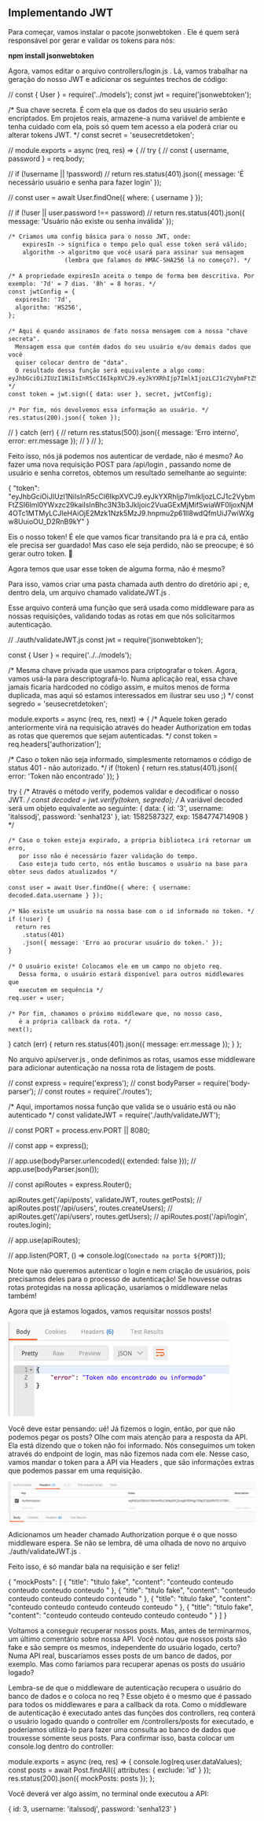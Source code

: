 ## Implementando JWT

Para começar, vamos instalar o pacote jsonwebtoken . Ele é quem será responsável por gerar e validar os tokens para nós:

**npm install jsonwebtoken**

Agora, vamos editar o arquivo controllers/login.js . Lá, vamos trabalhar na geração do nosso JWT e adicionar os seguintes trechos de código:

// const { User } = require('../models');
const jwt = require('jsonwebtoken');

/* Sua chave secreta. É com ela que os dados do seu usuário serão encriptados.
   Em projetos reais, armazene-a numa variável de ambiente e tenha cuidado com ela, pois só quem tem acesso
   a ela poderá criar ou alterar tokens JWT. */
const secret = 'seusecretdetoken';

// module.exports = async (req, res) => {
//   try {
//     const { username, password } = req.body;

//     if (!username || !password)
//       return res.status(401).json({ message: 'É necessário usuário e senha para fazer login' });

//     const user = await User.findOne({ where: { username } });

//     if (!user || user.password !== password)
//       return res.status(401).json({ message: 'Usuário não existe ou senha inválida' });

    /* Criamos uma config básica para o nosso JWT, onde:
        expiresIn -> significa o tempo pelo qual esse token será válido;
        algorithm -> algoritmo que você usará para assinar sua mensagem
                    (lembra que falamos do HMAC-SHA256 lá no começo?). */

    /* A propriedade expiresIn aceita o tempo de forma bem descritiva. Por exemplo: '7d' = 7 dias. '8h' = 8 horas. */
    const jwtConfig = {
      expiresIn: '7d',
      algorithm: 'HS256',
    };

    /* Aqui é quando assinamos de fato nossa mensagem com a nossa "chave secreta".
      Mensagem essa que contém dados do seu usuário e/ou demais dados que você
      quiser colocar dentro de "data".
      O resultado dessa função será equivalente a algo como: eyJhbGciOiJIUzI1NiIsInR5cCI6IkpXVCJ9.eyJkYXRhIjp7ImlkIjozLCJ1c2VybmFtZSI6Iml0YWxzc29kaiIsInBhc3N3b3JkIjoic2VuaGExMjMifSwiaWF0IjoxNjM4OTc1MTMyLCJleHAiOjE2Mzk1Nzk5MzJ9.hnpmu2p61Il8wdQfmUiJ7wiWXgw8UuioOU_D2RnB9kY */
    const token = jwt.sign({ data: user }, secret, jwtConfig);

    /* Por fim, nós devolvemos essa informação ao usuário. */
    res.status(200).json({ token });

//   } catch (err) {
//     return res.status(500).json({ message: 'Erro interno', error: err.message });
//   }
// };

Feito isso, nós já podemos nos autenticar de verdade, não é mesmo? Ao fazer uma nova requisição POST para /api/login , passando nome de usuário e senha corretos, obtemos um resultado semelhante ao seguinte:

{
  "token": "eyJhbGciOiJIUzI1NiIsInR5cCI6IkpXVCJ9.eyJkYXRhIjp7ImlkIjozLCJ1c2VybmFtZSI6Iml0YWxzc29kaiIsInBhc3N3b3JkIjoic2VuaGExMjMifSwiaWF0IjoxNjM4OTc1MTMyLCJleHAiOjE2Mzk1Nzk5MzJ9.hnpmu2p61Il8wdQfmUiJ7wiWXgw8UuioOU_D2RnB9kY"
}

Eis o nosso token! É ele que vamos ficar transitando pra lá e pra cá, então ele precisa ser guardado! Mas caso ele seja perdido, não se preocupe; é só gerar outro token. 🙂

Agora temos que usar esse token de alguma forma, não é mesmo? 

Para isso, vamos criar uma pasta chamada auth dentro do diretório api ; e, dentro dela, um arquivo chamado validateJWT.js .

Esse arquivo conterá uma função que será usada como middleware para as nossas requisições, validando todas as rotas em que nós solicitarmos autenticação.

// ./auth/validateJWT.js
const jwt = require('jsonwebtoken');

const { User } = require('../../models');

/* Mesma chave privada que usamos para criptografar o token.
   Agora, vamos usá-la para descriptografá-lo.
   Numa aplicação real, essa chave jamais ficaria hardcoded no código assim,
   e muitos menos de forma duplicada, mas aqui só estamos interessados em
   ilustrar seu uso ;) */
const segredo = 'seusecretdetoken';

module.exports = async (req, res, next) => {
  /* Aquele token gerado anteriormente virá na requisição através do
     header Authorization em todas as rotas que queremos que
     sejam autenticadas. */
  const token = req.headers['authorization'];

  /* Caso o token não seja informado, simplesmente retornamos
     o código de status 401 - não autorizado. */
  if (!token) {
    return res.status(401).json({ error: 'Token não encontrado' });
  }

  try {
    /* Através o método verify, podemos validar e decodificar o nosso JWT. */
    const decoded = jwt.verify(token, segredo);
    /*
      A variável decoded será um objeto equivalente ao seguinte:
      {
        data: {
          id: '3',
          username: 'italssodj',
          password: 'senha123'
        },
        iat: 1582587327,
        exp: 1584774714908
      }
    */

    /* Caso o token esteja expirado, a própria biblioteca irá retornar um erro,
       por isso não é necessário fazer validação do tempo.
       Caso esteja tudo certo, nós então buscamos o usuário na base para obter seus dados atualizados */

    const user = await User.findOne({ where: { username: decoded.data.username } });

    /* Não existe um usuário na nossa base com o id informado no token. */
    if (!user) {
      return res
        .status(401)
        .json({ message: 'Erro ao procurar usuário do token.' });
    }

    /* O usuário existe! Colocamos ele em um campo no objeto req.
       Dessa forma, o usuário estará disponível para outros middlewares que
       executem em sequência */
    req.user = user;

    /* Por fim, chamamos o próximo middleware que, no nosso caso,
       é a própria callback da rota. */
    next();
  } catch (err) {
    return res.status(401).json({ message: err.message });
  }
};

No arquivo api/server.js , onde definimos as rotas, usamos esse middleware para adicionar autenticação na nossa rota de listagem de posts.


// const express = require('express');
// const bodyParser = require('body-parser');
// const routes = require('./routes');

/* Aqui, importamos nossa função que valida se o usuário está ou não autenticado */
const validateJWT = require('./auth/validateJWT');

// const PORT = process.env.PORT || 8080;

// const app = express();

// app.use(bodyParser.urlencoded({ extended: false }));
// app.use(bodyParser.json());

// const apiRoutes = express.Router();

apiRoutes.get('/api/posts', validateJWT, routes.getPosts);
// apiRoutes.post('/api/users', routes.createUsers);
// apiRoutes.get('/api/users', routes.getUsers);
// apiRoutes.post('/api/login', routes.login);

// app.use(apiRoutes);

// app.listen(PORT, () => console.log(`Conectado na porta ${PORT}`));

Note que não queremos autenticar o login e nem criação de usuários, pois precisamos deles para o processo de autenticação! Se houvesse outras rotas protegidas na nossa aplicação, usaríamos o middleware nelas também!

Agora que já estamos logados, vamos requisitar nossos posts!

<img src='postResDemoUnauthenticated.png'/>

Você deve estar pensando: ué! Já fizemos o login, então, por que não podemos pegar os posts? Olhe com mais atenção para a resposta da API. Ela está dizendo que o token não foi informado. Nós conseguimos um token através do endpoint de login, mas não fizemos nada com ele. Nesse caso, vamos mandar o token para a API via Headers , que são informações extras que podemos passar em uma requisição.

<img src="postHeaders.png"/>

Adicionamos um header chamado Authorization porque é o que nosso middleware espera. Se não se lembra, dê uma olhada de novo no arquivo ./auth/validateJWT.js .

Feito isso, é só mandar bala na requisição e ser feliz!

{
  "mockPosts": [
    {
      "title": "titulo fake",
      "content": "conteudo conteudo conteudo conteudo conteudo "
    },
    {
      "title": "titulo fake",
      "content": "conteudo conteudo conteudo conteudo conteudo "
    },
    {
      "title": "titulo fake",
      "content": "conteudo conteudo conteudo conteudo conteudo "
    },
    {
      "title": "titulo fake",
      "content": "conteudo conteudo conteudo conteudo conteudo "
    }
  ]
}

Voltamos a conseguir recuperar nossos posts. Mas, antes de terminarmos, um último comentário sobre nossa API. Você notou que nossos posts são fake e são sempre os mesmos, independente do usuário logado, certo? Numa API real, buscaríamos esses posts de um banco de dados, por exemplo. Mas como faríamos para recuperar apenas os posts do usuário logado?

Lembra-se de que o middleware de autenticação recupera o usuário do banco de dados e o coloca no req ? Esse objeto é o mesmo que é passado para todos os middlewares e para a callback da rota. Como o middleware de autenticação é executado antes das funções dos controllers, req conterá o usuário logado quando o controller em /controllers/posts for executado, e poderíamos utilizá-lo para fazer uma consulta ao banco de dados que trouxesse somente seus posts. Para confirmar isso, basta colocar um console.log dentro do controller:

module.exports = async (req, res) => {
  console.log(req.user.dataValues);
  const posts = await Post.findAll({ attributes: { exclude: 'id' } });
  res.status(200).json({ mockPosts: posts });
};

Você deverá ver algo assim, no terminal onde executou a API:

{
  id: 3,
  username: 'italssodj',
  password: 'senha123'
}